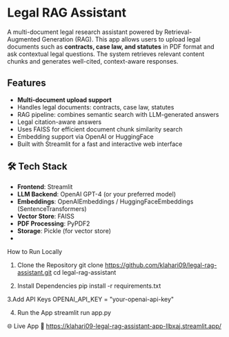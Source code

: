 # Legal RAG Assistant

A multi-document legal research assistant powered by Retrieval-Augmented Generation (RAG). This app allows users to upload legal documents such as **contracts, case law, and statutes** in PDF format and ask contextual legal questions. The system retrieves relevant content chunks and generates well-cited, context-aware responses.

## Features

- **Multi-document upload support**
- Handles legal documents: contracts, case law, statutes
- RAG pipeline: combines semantic search with LLM-generated answers
- Legal citation-aware answers
- Uses FAISS for efficient document chunk similarity search
- Embedding support via OpenAI or HuggingFace
- Built with Streamlit for a fast and interactive web interface

## 🛠 Tech Stack

- **Frontend**: Streamlit
- **LLM Backend**: OpenAI GPT-4 (or your preferred model)
- **Embeddings**: OpenAIEmbeddings / HuggingFaceEmbeddings (SentenceTransformers)
- **Vector Store**: FAISS
- **PDF Processing**: PyPDF2
- **Storage**: Pickle (for vector store)
- 
How to Run Locally
1. Clone the Repository
git clone https://github.com/klahari09/legal-rag-assistant.git
cd legal-rag-assistant

2. Install Dependencies
pip install -r requirements.txt

3.Add API Keys
OPENAI_API_KEY = "your-openai-api-key"

4. Run the App
streamlit run app.py

🌐 Live App
🔗 https://klahari09-legal-rag-assistant-app-llbxaj.streamlit.app/

